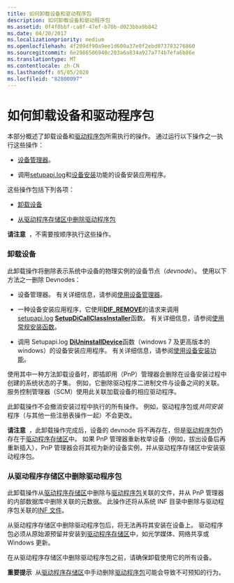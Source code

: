 ```yaml
---
title: 如何卸载设备和驱动程序包
description: 如何卸载设备和驱动程序包
ms.assetid: 0f4f0bbf-ca8f-47ef-b70b-d023bba9b842
ms.date: 04/20/2017
ms.localizationpriority: medium
ms.openlocfilehash: 4f209df90a9ee1d600a37e0f2ebd073783276860
ms.sourcegitcommit: 6e2986506940c203a6a834a927a774b7efa6b86e
ms.translationtype: MT
ms.contentlocale: zh-CN
ms.lasthandoff: 05/05/2020
ms.locfileid: "82800097"
---
```

# <a name="how-devices-and-driver-packages-are-uninstalled"></a>如何卸载设备和驱动程序包


本部分概述了卸载设备和[驱动程序包](driver-packages.md)所需执行的操作。 通过运行以下操作之一执行这些操作：

-   [设备管理器](using-device-manager.md)。

-   调用[setupapi.log](setupapi.md)和[设备安装](https://docs.microsoft.com/previous-versions/ff541299(v=vs.85))功能的设备安装应用程序。

这些操作包括下列各项：

-   [卸载设备](#uninstalling-the-device)

-   [从驱动程序存储区中删除驱动程序包](#deleting-a-driver-package-from-the-driver-store)

**请注意**  ，不需要按顺序执行这些操作。

 

### <a name="uninstalling-the-device"></a><a href="" id="uninstalling-the-device"></a>卸载设备

此卸载操作将删除表示系统中设备的物理实例的设备节点（*devnode*）。 使用以下方法之一删除 Devnodes：

-   设备管理器。 有关详细信息，请参阅[使用设备管理器](using-device-manager.md)。

-   一种设备安装应用程序，它使用[**DIF_REMOVE**](https://docs.microsoft.com/windows-hardware/drivers/install/dif-remove)的请求来调用[setupapi.log](setupapi.md) [**SetupDiCallClassInstaller**](https://docs.microsoft.com/windows/desktop/api/setupapi/nf-setupapi-setupdicallclassinstaller)函数。 有关详细信息，请参阅[使用常规安装函数](using-general-setup-functions.md)。

-   调用 Setupapi.log [**DiUninstallDevice**](https://docs.microsoft.com/windows/desktop/api/newdev/nf-newdev-diuninstalldevice)函数（windows 7 及更高版本的 windows）的设备安装应用程序。 有关详细信息，请参阅[使用设备安装功能](using-device-installation-functions.md)。

使用其中一种方法卸载设备时，即插即用（PnP）管理器会删除在设备安装过程中创建的系统状态的子集。 例如，它删除驱动程序二进制文件与设备之间的关联。 服务控制管理器（SCM）使用此关联加载设备的相应驱动程序。

此卸载操作不会撤消安装过程中执行的所有操作。 例如，驱动程序包或*共同安装*程序（与其他一些注册表操作一起）不会更改。

**请注意**  ，此卸载操作完成后，设备的 devnode 将不再存在，但是[驱动程序包](driver-packages.md)仍存在于[驱动程序存储区](driver-store.md)中。 如果 PnP 管理器重新枚举设备（例如，拔出设备后再重新插入），PnP 管理器会将其视为新的设备实例，并从驱动程序存储区中安装驱动程序包。

 

### <a name="deleting-a-driver-package-from-the-driver-store"></a><a href="" id="deleting-a-driver-package-from-the-driver-store"></a>从驱动程序存储区中删除驱动程序包

此卸载操作从[驱动程序存储区](driver-store.md)中删除与[驱动程序包](driver-packages.md)关联的文件，并从 PnP 管理器的内部数据库中删除关联的元数据。 此操作还将从系统 INF 目录中删除与驱动程序包关联的[INF 文件](overview-of-inf-files.md)。

从驱动程序存储区中删除驱动程序包后，将无法再将其安装在设备上。 驱动程序包必须从原始源预留并安装到[驱动程序存储区](driver-store.md)中，如光学媒体、网络共享或 Windows 更新。

在从驱动程序存储区中删除驱动程序包之前，请确保卸载使用它的所有设备。

**重要提示**  从[驱动程序存储区](driver-store.md)中手动删除[驱动程序包](driver-packages.md)可能会导致不可预知的行为。

 


 

 





